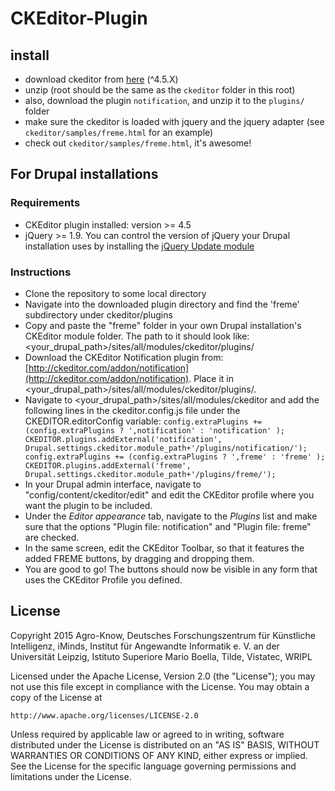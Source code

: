 # CKEditor-Plugin

## install

* download ckeditor from [here](http://ckeditor.com/download) (^4.5.X)
* unzip (root should be the same as the `ckeditor` folder in this root)
* also, download the plugin `notification`, and unzip it to the `plugins/` folder
* make sure the ckeditor is loaded with jquery and the jquery adapter (see `ckeditor/samples/freme.html` for an example)
* check out `ckeditor/samples/freme.html`, it's awesome!

## For Drupal installations
### Requirements
* CKEditor plugin installed: version >= 4.5
* jQuery >= 1.9. You can control the version of jQuery your Drupal installation uses by installing the [jQuery Update module](https://www.drupal.org/project/jquery_update)

### Instructions
* Clone the repository to some local directory
* Navigate into the downloaded plugin directory and find the 'freme' subdirectory under ckeditor/plugins
* Copy and paste the "freme" folder in your own Drupal installation's CKEditor module folder. The path to it should look like: <your_drupal_path>/sites/all/modules/ckeditor/plugins/ 
* Download the CKEditor Notification plugin from: [http://ckeditor.com/addon/notification](http://ckeditor.com/addon/notification). Place it in <your_drupal_path>/sites/all/modules/ckeditor/plugins/. 
* Navigate to <your_drupal_path>/sites/all/modules/ckeditor and add the following lines in the ckeditor.config.js file under the CKEDITOR.editorConfig variable:
`config.extraPlugins += (config.extraPlugins ? ',notification' : 'notification' );
CKEDITOR.plugins.addExternal('notification', Drupal.settings.ckeditor.module_path+'/plugins/notification/');
config.extraPlugins += (config.extraPlugins ? ',freme' : 'freme' );
CKEDITOR.plugins.addExternal('freme', Drupal.settings.ckeditor.module_path+'/plugins/freme/');`
* In your Drupal admin interface, navigate to "config/content/ckeditor/edit" and edit the CKEditor profile where you want the plugin to be included.
* Under the *Editor appearance* tab, navigate to the *Plugins* list and make sure that the options "Plugin file: notification" and "Plugin file: freme" are checked.
* In the same screen, edit the CKEditor Toolbar, so that it features the added FREME buttons, by dragging and dropping them.
* You are good to go! The buttons should now be visible in any form that uses the CKEditor Profile you defined.

## License

Copyright 2015  Agro-Know, Deutsches Forschungszentrum für Künstliche Intelligenz, iMinds, 
Institut für Angewandte Informatik e. V. an der Universität Leipzig, 
Istituto Superiore Mario Boella, Tilde, Vistatec, WRIPL

Licensed under the Apache License, Version 2.0 (the "License");
you may not use this file except in compliance with the License.
You may obtain a copy of the License at

    http://www.apache.org/licenses/LICENSE-2.0

Unless required by applicable law or agreed to in writing, software
distributed under the License is distributed on an "AS IS" BASIS,
WITHOUT WARRANTIES OR CONDITIONS OF ANY KIND, either express or implied.
See the License for the specific language governing permissions and
limitations under the License.

